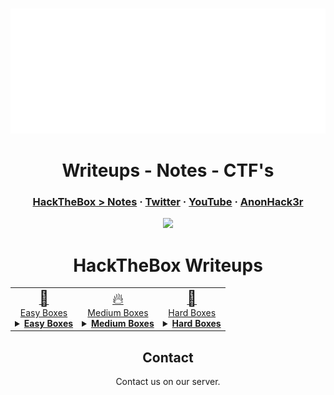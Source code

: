 <!-- PROJECT LOGO -->

<br/>
<p align="center">
  <div align="center">
    <img src="example.svg" width="800" height="200" alt="css-in-readme">
   
</div>
  <h1 align="center">Writeups - Notes - CTF's</h1>
    <h3 align="center">
      <a href="https://github.com/AnonHack3r1337/CTF/tree/main/HackTheBox">HackTheBox > Notes</a>
    ·
      <a href="https://twitter.com/AnonHack3r">Twitter</a>
    ·
      <a href="https://www.youtube.com/@AnonHack3r_1337">YouTube</a>
    ·
      <a href="https://app.hackthebox.com/profile/480696">AnonHack3r</a>
    </h3>  
</p>
    <!-- BADGES -->

  <p align="center">
    <img src="https://github.com/AnonHack3r1337/CTF?color=red&style=flat-square">
   </p>
  </h1>

<!-- BADGES -->
  
</head>
<body>
	<h1 align="center">HackTheBox Writeups</h1>
	<table align="center">
		<thead>
		</thead>
		<tbody>
        </tr>
            <tr>
				<td style="text-align: center;">
					<a href="Boxes/Easy"><span style="font-size: 24px;">🚀</span><br>Easy Boxes</a>
					<details>
						<summary><u><b>Easy Boxes</b></u></summary>
						<ul>
							<li><a href="Boxes/Easy/Late"><img src="thumbnails/late.png" alt="late thumbnail" style="width: 100px; height: 100px; object-fit: cover;">Late</a></li>
							<li><a href="Boxes/Easy/Timelapse"><img src="thumbnails/timelapse.png" alt="Timelapse thumbnail" style="width: 100px; height: 100px; object-fit: cover;">Timelapse</a></li>
							<li><a href="Boxes/Easy/Shocker"><img src="thumbnails/shocker.png" alt="shocker thumbnail" style="width: 100px; height: 100px; object-fit: cover;">Shocker</a></li>
						</ul>
					</details>
				</td>
				<td style="text-align: center;">
					<a href="Boxes/Medium"><span style="font-size: 24px;">🔥</span><br>Medium Boxes</a>
					<details>
						<summary><u><b>Medium Boxes</b></u></summary>
						<ul>
							<li><a href="Boxes/Medium/Blunder"><img src="thumbnails/blunder.png" alt="Blunder thumbnail" style="width: 100px; height: 100px; object-fit: cover;">Blunder</a></li>
							<li><a href="Boxes/Medium/Bounty"><img src="thumbnails/bounty.png" alt="Bounty thumbnail" style="width: 100px; height: 100px; object-fit: cover;">Bounty</a></li>
							<li><a href="Boxes/Medium/Writeup"><img src="thumbnails/writeup.png" alt="Writeup thumbnail" style="width: 100px; height: 100px; object-fit: cover;">Writeup</a></li>
						</ul>
					</details>
				</td>
				<td style="text-align: center;">
					<a href="Boxes/Medium"><span style="font-size: 24px;">💪</span><br>Hard Boxes</a>
					<details>
						<summary><u><b>Hard Boxes</b></u></summary>
						<ul>
							<li><a href="Boxes/Medium/Blunder"><img src="thumbnails/blunder.png" alt="Blunder thumbnail" style="width: 100px; height: 100px; object-fit: cover;">Blunder</a></li>
							<li><a href="Boxes/Medium/Bounty"><img src="thumbnails/bounty.png" alt="Bounty thumbnail" style="width: 100px; height: 100px; object-fit: cover;">Bounty</a></li>
							<li><a href="Boxes/Medium/Writeup"><img src="thumbnails/writeup.png" alt="Writeup thumbnail" style="width: 100px; height: 100px; object-fit: cover;">Writeup</a></li>
						</ul>
					</details>
				</td>
			</tr>
			<tr>
			</tr>
            			</tr>
            </rt>
			</tr>
		</tbody>
	</table>
</body>


<!-- CONTACT -->
  
<h2 align="center">Contact</h2>
    <p align="center">
 Contact us on our server.
</p>

<!-- CONTACT -->
